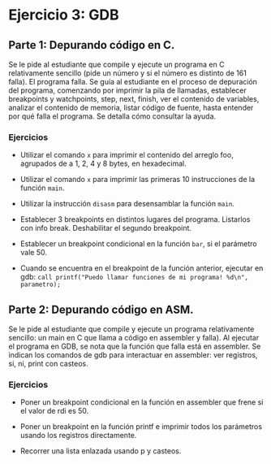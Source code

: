 # Ejercicio 3: GDB

## Parte 1: Depurando código en C.

Se le pide al estudiante que compile y ejecute un programa en C relativamente
sencillo (pide un número y si el número es distinto de 161 falla). El programa
falla. Se guía al estudiante en el proceso de depuración del programa,
comenzando por imprimir la pila de llamadas, establecer breakpoints y
watchpoints, step, next, finish, ver el contenido de variables, analizar el
contenido de memoria, listar código de fuente, hasta entender por qué falla el
programa. Se detalla cómo consultar la ayuda.

### Ejercicios

* Utilizar el comando `x` para imprimir el contenido del arreglo foo, agrupados
  de a 1, 2, 4 y 8 bytes, en hexadecimal.

* Utilizar el comando `x` para imprimir las primeras 10 instrucciones de la
  función `main`.

* Utilizar la instrucción `disasm` para desensamblar la función `main`.

* Establecer 3 breakpoints en distintos lugares del programa. Listarlos
  con info break. Deshabilitar el segundo breakpoint.

* Establecer un breakpoint condicional en la función `bar`, si el parámetro
  vale 50.

* Cuando se encuentra en el breakpoint de la función anterior, ejecutar en
  gdb:
  `call printf("Puedo llamar funciones de mi programa! %d\n", parametro);`

## Parte 2: Depurando código en ASM.

Se le pide al estudiante que compile y ejecute un programa relativamente
sencillo: un main en C que llama a código en assembler y falla). Al ejecutar el
programa en GDB, se nota que la función que falla está en assembler. Se indican
los comandos de gdb para interactuar en assembler: ver registros, si, ni, print
con casteos.

### Ejercicios

* Poner un breakpoint condicional en la función en assembler que frene si el
  valor de rdi es 50.

* Poner un breakpoint en la función printf e imprimir todos los parámetros
  usando los registros directamente.

* Recorrer una lista enlazada usando p y casteos.
